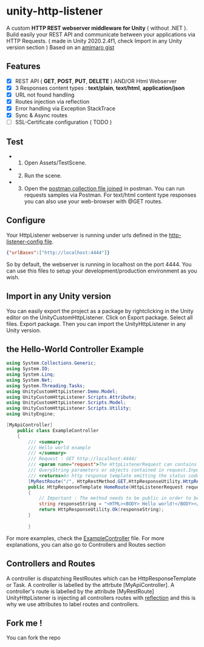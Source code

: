 # unity-http-listener
A custom **HTTP REST webserver middleware for Unity** ( without .NET ). Build easily your REST API and communicate between your applications via HTTP Requests. ( made in Unity 2020.2.4f1, check Import in any Unity version section )
Based on an [amimaro gist](https://gist.githubusercontent.com/amimaro/10e879ccb54b2cacae4b81abea455b10/raw/e582fdbabda477eaf691b6a962cfb246274cad50/UnityHttpListener.cs)

## Features 
- [x] REST API ( **GET**, **POST**, **PUT**, **DELETE** ) AND/OR  Html Webserver
- [x] 3 Responses content types : **text/plain**, **text/html**, **application/json**
- [x] URL not found handling
- [x] Routes injection via reflection
- [x] Error handling via Exception StackTrace 
- [x] Sync & Async routes
- [ ] SSL-Certificate configuration ( TODO )

## Test
 - 1. Open Assets/TestScene. 
 - 2. Run the scene. 
 - 3. Open the [postman collection file joined](https://github.com/sachaamm/unity-http-listener/blob/main/UnityHttpListener.postman_collection.json) in postman. You can run requests samples via Postman. For text/html content type responses you can also use your web-browser with @GET routes.

## Configure 
Your HttpListener webserver is running under urls defined in the [http-listener-config file](https://github.com/sachaamm/unity-http-listener/blob/main/http-listener-config.json).
```json 
{"urlBases":["http://localhost:4444"]}
```

So by default, the webserver is running in localhost on the port 4444. You can use this files to setup your development/production environment as you wish.

## Import in any Unity version
You can easily export the project as a package by rightclicking in the Unity editor on the UnityCustomHttpListener. Click on Export package. Select all files. Export package. Then you can import the UnityHttpListener in any Unity version.

## the Hello-World Controller Example 
```cs
using System.Collections.Generic;
using System.IO;
using System.Linq;
using System.Net;
using System.Threading.Tasks;
using UnityCustomHttpListener.Demo.Model;
using UnityCustomHttpListener.Scripts.Attribute;
using UnityCustomHttpListener.Scripts.Model;
using UnityCustomHttpListener.Scripts.Utility;
using UnityEngine;

[MyApiController]
    public class ExampleController
    {
        /// <summary>
        /// Hello world example
        /// </summary>
        /// Request : GET http://localhost:4444/
        /// <param name="request">The HttpListenerRequest can contains parameters, such as 
        /// QueryString parameters or objects contained in request.InputStream</param>
        /// <returns>An http response template emitting the status code 200</returns>
        [MyRestRoute("/", HttpRestMethod.GET,HttpResponseUtility.HttpResponseContentType.Html)]
        public HttpResponseTemplate HomeRoute(HttpListenerRequest request) 
        {
            // Important : The method needs to be public in order to be retrieved by reflection !!!
            string responseString = "<HTML><BODY> Hello world!</BODY></HTML>";
            return HttpResponseUtility.Ok(responseString);
        }
        
        }
```

For more examples, check the [ExampleController](https://github.com/sachaamm/unity-http-listener/blob/main/Assets/UnityCustomHttpListener/Demo/Controller/ExampleController.cs) file. For more explanations, you can also go to Controllers and Routes section



## Controllers and Routes
A controller is dispatching RestRoutes which can be HttpResponseTemplate or Task<HttpResponseTemplate>. A controller is labelled by the attrbute [MyApiController].
A controller's route is labelled by the attribute [MyRestRoute]
UnityHttpListener is injecting all controllers routes with [reflection](https://docs.microsoft.com/en-us/dotnet/csharp/programming-guide/concepts/reflection) and this is why we use attributes to label routes and controllers.

## Fork me !
You can fork the repo 
    

``````

